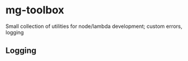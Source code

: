 # mg-toolbox

Small collection of utilities for node/lambda development; custom errors, logging


## Logging

